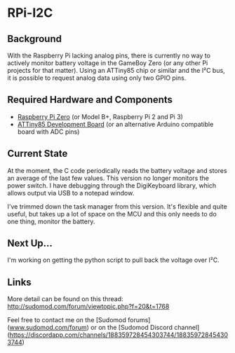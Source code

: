 # RPi-I2C

Background
----------
With the Raspberry Pi lacking analog pins, there is currently no way to actively monitor battery voltage in the GameBoy Zero (or any other Pi projects for that matter). Using an ATTiny85 chip or similar and the I²C bus, it is possible to request analog data using only two GPIO pins.

Required Hardware and Components
--------------------------------
- [Raspberry Pi Zero](https://www.raspberrypi.org/products/pi-zero/) (or Model B+, Raspberry Pi 2 and Pi 3)
- [ATTiny85 Development Board](http://digistump.com/products/1) (or an alternative Arduino compatible board with ADC pins)

Current State
-------------
At the moment, the C code periodically reads the battery voltage and stores an average of the last few values. This version no longer monitors the power switch. I have debugging through the DigiKeyboard library, which allows output via USB to a notepad window.

I've trimmed down the task manager from this version. It's flexible and quite useful, but takes up a lot of space on the MCU and this only needs to do one thing, monitor the battery.

Next Up...
-------------
I'm working on getting the python script to pull back the voltage over I²C.

Links
-----
More detail can be found on this thread:
http://sudomod.com/forum/viewtopic.php?f=20&t=1768

Feel free to contact me on the [Sudomod forums] (www.sudomod.com/forum) or on the [Sudomod Discord channel] (https://discordapp.com/channels/188359728454303744/188359728454303744)
